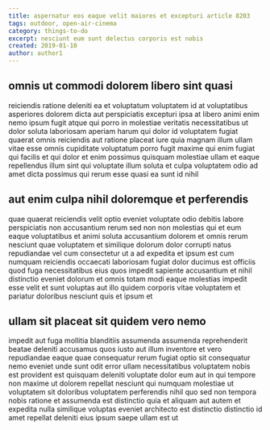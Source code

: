 ```yaml
---
title: aspernatur eos eaque velit maiores et excepturi article 8203
tags: outdoor, open-air-cinema
category: things-to-do
excerpt: nesciunt eum sunt delectus corporis est nobis
created: 2019-01-10
author: author1
---
```


## omnis ut commodi dolorem libero sint quasi

reiciendis ratione deleniti ea et voluptatum voluptatem id at voluptatibus asperiores dolorem dicta aut perspiciatis excepturi ipsa at libero animi enim nemo ipsum fugit atque qui porro in molestiae veritatis necessitatibus ut dolor soluta laboriosam aperiam harum qui dolor id voluptatem fugiat quaerat omnis reiciendis aut ratione placeat iure quia magnam illum ullam vitae esse omnis cupiditate voluptatum porro fugit maxime qui enim fugiat qui facilis et qui dolor et enim possimus quisquam molestiae ullam et eaque repellendus illum sint qui voluptate illum soluta et culpa voluptatem odio ad amet dicta possimus qui rerum esse quasi ea sunt id nihil

## aut enim culpa nihil doloremque et perferendis

quae quaerat reiciendis velit optio eveniet voluptate odio debitis labore perspiciatis non accusantium rerum sed non non molestias qui et eum eaque voluptatibus et animi soluta accusantium dolorem et omnis rerum nesciunt quae voluptatem et similique dolorum dolor corrupti natus repudiandae vel cum consectetur ut a ad expedita et ipsum est cum numquam reiciendis occaecati laboriosam fugiat dolor ducimus est officiis quod fuga necessitatibus eius quos impedit sapiente accusantium et nihil distinctio eveniet dolorum et omnis totam modi eaque molestias impedit esse velit et sunt voluptas aut illo quidem corporis vitae voluptatem et pariatur doloribus nesciunt quis et ipsum et

## ullam sit placeat sit quidem vero nemo

impedit aut fuga mollitia blanditiis assumenda assumenda reprehenderit beatae deleniti accusamus quos iusto aut illum inventore et vero repudiandae eaque quae consequatur rerum fugiat optio sit consequatur nemo eveniet unde sunt odit error ullam necessitatibus voluptatem nobis est provident est quisquam deleniti voluptate dolor eum aut in qui tempore non maxime ut dolorem repellat nesciunt qui numquam molestiae ut voluptatem sit doloribus voluptatem perferendis nihil quo sed non tempora nobis ratione et assumenda est distinctio quia et aliquam aut autem et expedita nulla similique voluptas eveniet architecto est distinctio distinctio id amet repellat deleniti eius ipsum saepe ullam est ut
